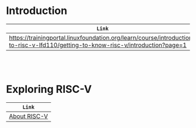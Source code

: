 # Introduction

| `Link` |
| ------ |
| https://trainingportal.linuxfoundation.org/learn/course/introduction-to-risc-v-lfd110/getting-to-know-risc-v/introduction?page=1 |

<br />
<br />



# Exploring RISC-V

| `Link` |
| ------ |
| [About RISC-V](https://trainingportal.linuxfoundation.org/learn/course/introduction-to-risc-v-lfd110/getting-to-know-risc-v/exploring-risc-v?page=1) |
